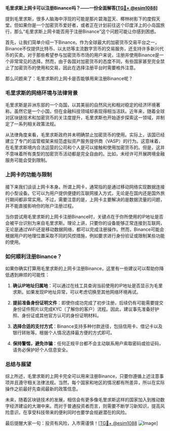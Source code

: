 **毛里求斯上网卡可以注册Binance吗？——一份全面解答[[TG💪+ @esim1088](https://t.me/s/esim1088)]**

提到毛里求斯，很多人脑海中浮现的可能是那片碧海蓝天、椰林树影下的度假天堂。但如果你是一个加密货币爱好者，或者正在计划前往这个印度洋上的小岛国旅行，那么“毛里求斯上网卡能否用于注册Binance”这个问题可能让你感到困惑。

首先，让我们简单介绍一下Binance。作为全球最大的加密货币交易平台之一，Binance不仅提供比特币、以太坊等主流数字货币的交易服务，还支持许多新兴代币的买卖。对于那些希望参与加密货币市场的用户来说，注册并使用Binance是一个非常常见的选择。然而，由于各国对加密货币的态度不同，有些国家甚至完全禁止了加密货币的使用和交易，因此在选择注册平台时需要格外注意。

那么问题来了：毛里求斯的上网卡是否能够用来注册Binance呢？

### **毛里求斯的网络环境与法律背景**

毛里求斯是非洲东部的一个岛国，以其美丽的自然风光和相对稳定的经济环境著称。虽然它是一个小国，但在金融科技领域却表现得相当活跃。近年来，随着全球对区块链技术和加密货币的关注度提升，毛里求斯也开始逐步探索这一领域，并制定了一系列相关政策法规。

从法律角度来看，毛里求斯政府并未明确禁止加密货币的使用。实际上，该国已经建立了专门的监管框架来规范虚拟资产服务提供商（VASP）的行为。这意味着，在毛里求斯境内合法运营的公司和个人是可以接触和使用加密货币的。但是，这并不意味着所有类型的加密货币活动都是完全自由的。比如，未经许可开展跨境金融服务可能会受到限制。

### **上网卡的功能与限制**

接下来我们谈谈上网卡本身。所谓上网卡，通常指的是通过移动网络实现数据连接的小型设备。它可以为用户提供便捷的互联网接入方式，无论是在国内还是国外旅行期间都非常实用。不过，需要注意的是，上网卡主要解决的是数据流量的问题，并不能直接影响你的账户注册过程。

当你尝试用毛里求斯的上网卡注册Binance时，关键点在于你所使用的IP地址是否会被平台识别为来自毛里求斯。理论上讲，只要你的设备能够正常连接到互联网，无论是通过WiFi还是移动数据网络，都可以完成注册操作。然而，Binance可能会根据用户的地理位置采取不同的风控措施，例如要求进行身份验证或限制某些功能的使用。

### **如何顺利注册Binance？**

如果你确实打算用毛里求斯的上网卡注册Binance，这里有一些建议可以帮助你降低遇到麻烦的可能性：

1. **确认IP地址归属地**：可以通过在线工具查询当前使用的IP地址是否显示为毛里求斯。如果发现IP地址异常，可以考虑切换至其他网络环境再试。
   
2. **提前准备身份证明文件**：即使你成功完成了初步注册，后续仍有可能需要提交身份证件照片以完成KYC（了解你的客户）流程。因此，建议事先准备好护照、身份证或其他官方认可的身份证明材料。

3. **选择合适的支付方式**：Binance支持多种付款途径，包括信用卡、借记卡以及银行转账等。根据个人情况选择最方便的方式即可。

4. **保持警惕，避免诈骗**：任何正规平台都不会主动联系用户索取密码或验证码，请务必保护好个人信息安全。

### **总结与展望**

综上所述，毛里求斯的上网卡完全可以用来注册Binance，只要你遵循上述注意事项并且遵守相关法律法规。当然，每个国家和地区的情况都有所差异，所以在实际操作之前最好先查阅最新的政策信息。

未来，随着区块链技术的发展，相信会有更多像毛里求斯这样的国家加入到推动数字经济建设的大潮中来。而对于普通投资者而言，则需要不断学习新知识，提高风险意识，在享受科技带来的便利同时也要学会规避潜在的风险。

最后提醒大家一句：投资有风险，入市需谨慎！[[TG💪+ @esim1088](https://t.me/s/esim1088) ![Image](https://i.postimg.cc/4NQfJmqS/Snipaste-2025-05-13-00-14-12.png)]